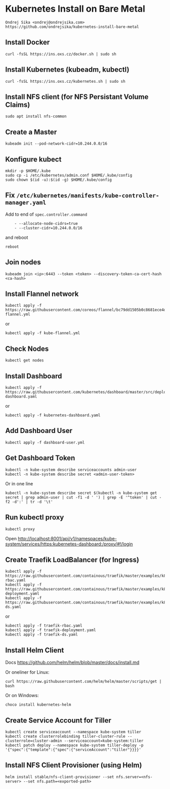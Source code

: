 # Kubernetes Install on Bare Metal

    Ondrej Sika <ondrej@ondrejsika.com>
    https://github.com/ondrejsika/kubernetes-install-bare-metal

## Install Docker

```
curl -fsSL https://ins.oxs.cz/docker.sh | sudo sh
```

## Install Kubernetes (kubeadm, kubectl)

```
curl -fsSL https://ins.oxs.cz/kubernetes.sh | sudo sh
```

## Install NFS client (for NFS Persistant Volume Claims)

```
sudo apt install nfs-common
```

## Create a Master

```
kubeadm init --pod-network-cidr=10.244.0.0/16
```

## Konfigure kubect

```
mkdir -p $HOME/.kube
sudo cp -i /etc/kubernetes/admin.conf $HOME/.kube/config
sudo chown $(id -u):$(id -g) $HOME/.kube/config
```

## Fix `/etc/kubernetes/manifests/kube-controller-manager.yaml`

Add to end of `spec.controller.command`

```
    - --allocate-node-cidrs=true
    - --cluster-cidr=10.244.0.0/16
```

and reboot

```
reboot
```

## Join nodes

```
kubeadm join <ip>:6443 --token <token> --discovery-token-ca-cert-hash <ca-hash>
```

## Install Flannel network

```
kubectl apply -f https://raw.githubusercontent.com/coreos/flannel/bc79dd1505b0c8681ece4de4c0d86c5cd2643275/Documentation/kube-flannel.yml
```

or

```
kubectl apply -f kube-flannel.yml
```

## Check Nodes

```
kubectl get nodes
```

## Install Dashboard

```
kubectl apply -f https://raw.githubusercontent.com/kubernetes/dashboard/master/src/deploy/recommended/kubernetes-dashboard.yaml
```

or

```
kubectl apply -f kubernetes-dashboard.yaml
```

## Add Dashboard User

```
kubectl apply -f dashboard-user.yml
```

## Get Dashboard Token

```
kubectl -n kube-system describe serviceaccounts admin-user
kubectl -n kube-system describe secret <admin-user-token>
```

Or in one line

```
kubectl -n kube-system describe secret $(kubectl -n kube-system get secret | grep admin-user | cut -f1 -d ' ') | grep -E '^token' | cut -f2 -d':' | tr -d '\t'
```

## Run kubectl proxy

```
kubectl proxy
```

Open <http://localhost:8001/api/v1/namespaces/kube-system/services/https:kubernetes-dashboard:/proxy/#!/login>

## Create Traefik LoadBalancer (for Ingress)

```
kubectl apply -f https://raw.githubusercontent.com/containous/traefik/master/examples/k8s/traefik-rbac.yaml
kubectl apply -f https://raw.githubusercontent.com/containous/traefik/master/examples/k8s/traefik-deployment.yaml
kubectl apply -f https://raw.githubusercontent.com/containous/traefik/master/examples/k8s/traefik-ds.yaml
```

or

```
kubectl apply -f traefik-rbac.yaml
kubectl apply -f traefik-deployment.yaml
kubectl apply -f traefik-ds.yaml
```

## Install Helm Client

Docs <https://github.com/helm/helm/blob/master/docs/install.md>

Or oneliner for Linux:

```
curl https://raw.githubusercontent.com/helm/helm/master/scripts/get | bash
```

Or on Windows:

```
choco install kubernetes-helm
```

## Create Service Account for Tiller

```
kubectl create serviceaccount --namespace kube-system tiller
kubectl create clusterrolebinding tiller-cluster-rule --clusterrole=cluster-admin --serviceaccount=kube-system:tiller
kubectl patch deploy --namespace kube-system tiller-deploy -p '{"spec":{"template":{"spec":{"serviceAccount":"tiller"}}}}'
```

## Install NFS Client Provisioner (using Helm)

```
helm install stable/nfs-client-provisioner --set nfs.server=<nfs-server> --set nfs.path=<exported-path>
```
